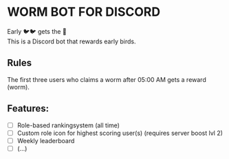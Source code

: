 # WORM BOT FOR DISCORD

Early 🐦🐦 gets the 🐛  
This is a Discord bot that rewards early birds.

## Rules
The first three users who claims a worm after 05:00 AM gets a reward (worm).  


## Features:
- [ ] Role-based rankingsystem (all time)
- [ ] Custom role icon for highest scoring user(s) (requires server boost lvl 2)
- [ ] Weekly leaderboard
- [ ] (...)
